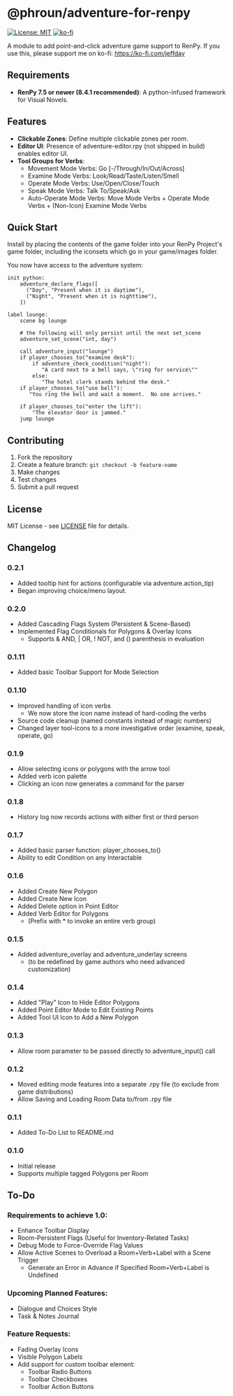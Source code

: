 # @phroun/adventure-for-renpy

[![License: MIT](https://img.shields.io/badge/License-MIT-yellow.svg)](https://opensource.org/licenses/MIT)
[![ko-fi](https://ko-fi.com/img/githubbutton_sm.svg)](https://ko-fi.com/F2F61JR2B4)

A module to add point-and-click adventure game support to RenPy.
If you use this, please support me on ko-fi:  https://ko-fi.com/jeffday

## Requirements

- **RenPy 7.5 or newer (8.4.1 recommended)**: A python-infused framework for Visual Novels.

## Features

- **Clickable Zones**: Define multiple clickable zones per room.
- **Editor UI**: Presence of adventure-editor.rpy (not shipped in build) enables editor UI.
- **Tool Groups for Verbs**:
  - Movement Mode Verbs: Go [-/Through/In/Out/Across]
  - Examine Mode Verbs: Look/Read/Taste/Listen/Smell
  - Operate Mode Verbs: Use/Open/Close/Touch
  - Speak Mode Verbs: Talk To/Speak/Ask
  - Auto-Operate Mode Verbs: Move Mode Verbs + Operate Mode Verbs + (Non-Icon) Examine Mode Verbs

## Quick Start

Install by placing the contents of the game folder into your RenPy Project's game
folder, including the iconsets which go in your game/images folder.

You now have access to the adventure system:

```rpy
init python:
    adventure_declare_flags([
      ("Day", "Present when it is daytime"),
      ("Night", "Present when it is nighttime"),
    ])

label lounge:
    scene bg lounge
    
    # the following will only persist until the next set_scene
    adventure_set_scene("int, day")

    call adventure_input("lounge")
    if player_chooses_to("examine desk"):
        if adventure_check_condition("night"):
           "A card next to a bell says, \"ring for service\""
        else:
           "The hotel clerk stands behind the desk."
    if player_chooses_to("use bell"):
       "You ring the bell and wait a moment.  No one arrives."
    
    if player_chooses_to("enter the lift"):
        "The elevator door is jammed."
    jump lounge
```

## Contributing

1. Fork the repository
2. Create a feature branch: `git checkout -b feature-name`
3. Make changes
4. Test changes
5. Submit a pull request

## License

MIT License - see [LICENSE](LICENSE) file for details.

## Changelog

### 0.2.1
- Added tooltip hint for actions (configurable via adventure.action_tip) 
- Began improving choice/menu layout.

### 0.2.0
- Added Cascading Flags System (Persistent & Scene-Based)
- Implemented Flag Conditionals for Polygons & Overlay Icons
  - Supports & AND, | OR, ! NOT, and () parenthesis in evaluation

### 0.1.11
- Added basic Toolbar Support for Mode Selection

### 0.1.10
- Improved handling of icon verbs
  - We now store the icon name instead of hard-coding the verbs
- Source code cleanup (named constants instead of magic numbers)
- Changed layer tool-icons to a more investigative order (examine, speak, operate, go)

### 0.1.9
- Allow selecting icons or polygons with the arrow tool
- Added verb icon palette
- Clicking an icon now generates a command for the parser

### 0.1.8
- History log now records actions with either first or third person

### 0.1.7
- Added basic parser function:  player_chooses_to()
- Ability to edit Condition on any Interactable

### 0.1.6
- Added Create New Polygon
- Added Create New Icon
- Added Delete option in Point Editor
- Added Verb Editor for Polygons
  - (Prefix with * to invoke an entire verb group)

### 0.1.5
- Added adventure_overlay and adventure_underlay screens
  - (to be redefined by game authors who need advanced customization)

### 0.1.4
- Added "Play" Icon to Hide Editor Polygons
- Added Point Editor Mode to Edit Existing Points
- Added Tool UI Icon to Add a New Polygon

### 0.1.3
- Allow room parameter to be passed directly to adventure_input() call

### 0.1.2
- Moved editing mode features into a separate .rpy file (to exclude from game distributions)
- Allow Saving and Loading Room Data to/from .rpy file

### 0.1.1
- Added To-Do List to README.md

### 0.1.0
- Initial release
- Supports multiple tagged Polygons per Room

## To-Do

### Requirements to achieve 1.0:

- Enhance Toolbar Display
- Room-Persistent Flags (Useful for Inventory-Related Tasks)
- Debug Mode to Force-Override Flag Values
- Allow Active Scenes to Overload a Room+Verb+Label with a Scene Trigger
  - Generate an Error in Advance if Specified Room+Verb+Label is Undefined

### Upcoming Planned Features:

- Dialogue and Choices Style
- Task & Notes Journal

### Feature Requests:

- Fading Overlay Icons
- Visible Polygon Labels
- Add support for custom toolbar element:
  - Toolbar Radio Buttons
  - Toolbar Checkboxes
  - Toolbar Action Buttons
